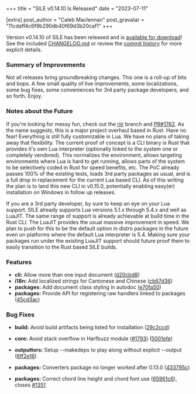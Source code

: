 +++
title = "SILE v0.14.10 Is Released"
date = "2023-07-11"

[extra]
post_author = "Caleb Maclennan"
post_gravatar = "11cdaff4c6f9b290db40f69d3b20caf1"
+++

Version v0.14.10 of SILE has been released and is [available for download][release]!
See the included [CHANGELOG.md][changelog] or review the [commit history][commits] for more explicit details.

### Summary of Improvements

Not all releases bring groundbreaking changes.
This one is a roll-up of bits and bops.
A few small quality of live improvements, some localizations, some bug fixes, some conveniences for 3rd party package developers, and so forth.
Enjoy.


### Notes about the Future

If you're looking for messy fun, check out the [riir][riir] branch and [PR#1762][rustypr].
As the name suggests, this is a major project overhaul based in Rust.
Have no fear!
Everything is still fully customizable in Lua.
We have no plans of taking away that flexibility.
The current proof of concept is a CLI binary is Rust that provides it's own Lua interpreter (optionally linked to the system one or completely vendored).
This normalizes the environment, allows targeting environments where Lua is hard to get running, allows parts of the system to be selectively coded in Rust for speed benefits, etc.
The PoC already passes 100% of the existing tests, loads 3rd party packages as usual, and is a full drop in replacement for the current Lua based CLI.
As of this writing the plan is to land this new CLI in v0.15.0, potentially enabling easy(er) installation on Windows in follow up releases.

If you are a 3rd party developer, by sure to keep an eye on your Lua support.
SILE already supports Lua versions 5.1.x through 5.4.x and well as LuaJIT.
The same range of support is already achievable at build time in the Rust CLI.
The LuaJIT provides the usual massive improvement in speed.
We plan to push for this to be the default option in distro packages in the future even on platforms where the default Lua interpreter is 5.4.
Making sure your packages run under the existing LuaJIT support should future proof them to easily transition to the Rust based SILE builds.


### Features

* **cli:** Allow more than one input document ([d20cbd8](https://github.com/sile-typesetter/sile/commit/d20cbd8a0b7a197ca87ca1dd1a39640fa746e301))
* **i18n:** Add localized strings for Cantonese and Chinese ([cb67d36](https://github.com/sile-typesetter/sile/commit/cb67d3686117258adaca546298063d23c66135f9))
* **packages:** Add document class styling in autodoc ([e70fa50](https://github.com/sile-typesetter/sile/commit/e70fa509673c32977a1e1f0545373229198c8aa8))
* **packages:** Provide API for registering raw handlers linked to packages ([45cd3ac](https://github.com/sile-typesetter/sile/commit/45cd3ac96acbe3f2dd572ce0c3c72c7599090e6b))


### Bug Fixes

* **build:** Avoid build artifacts being listed for installation ([29c2ccd](https://github.com/sile-typesetter/sile/commit/29c2ccd227774caa4accb90bb0d23825aafccfd1))
* **core:** Avoid stack overflow in Harfbuzz module ([#1793](https://github.com/sile-typesetter/sile/issues/1793)) ([5001efe](https://github.com/sile-typesetter/sile/commit/5001efe0cfeb421ce5796f8303bf046bb68c8326))
* **outputters:** Setup --makedeps to play along without explicit --output ([6ff2e16](https://github.com/sile-typesetter/sile/commit/6ff2e16f24224bc2781edc38be8cb9e1418fb30e))
* **packages:** Converters package no longer worked after 0.13.0 ([433795c](https://github.com/sile-typesetter/sile/commit/433795c3979688469a098a9966a595a4b0d34818))
* **packages:** Correct chord line height and chord font use ([65961c6](https://github.com/sile-typesetter/sile/commit/65961c6629244817220bac8a6f386a9a738b7f0b)), closes [#1351](https://github.com/sile-typesetter/sile/issues/1351)

  [release]: https://github.com/sile-typesetter/sile/releases/tag/v0.14.10
  [changelog]: https://github.com/sile-typesetter/sile/blob/master/CHANGELOG.md
  [commits]: https://github.com/sile-typesetter/sile/compare/v0.14.9...v0.14.10
  [riir]: https://github.com/alerque/sile/tree/riir
  [rustypr]: https://github.com/sile-typesetter/sile/pull/1762
